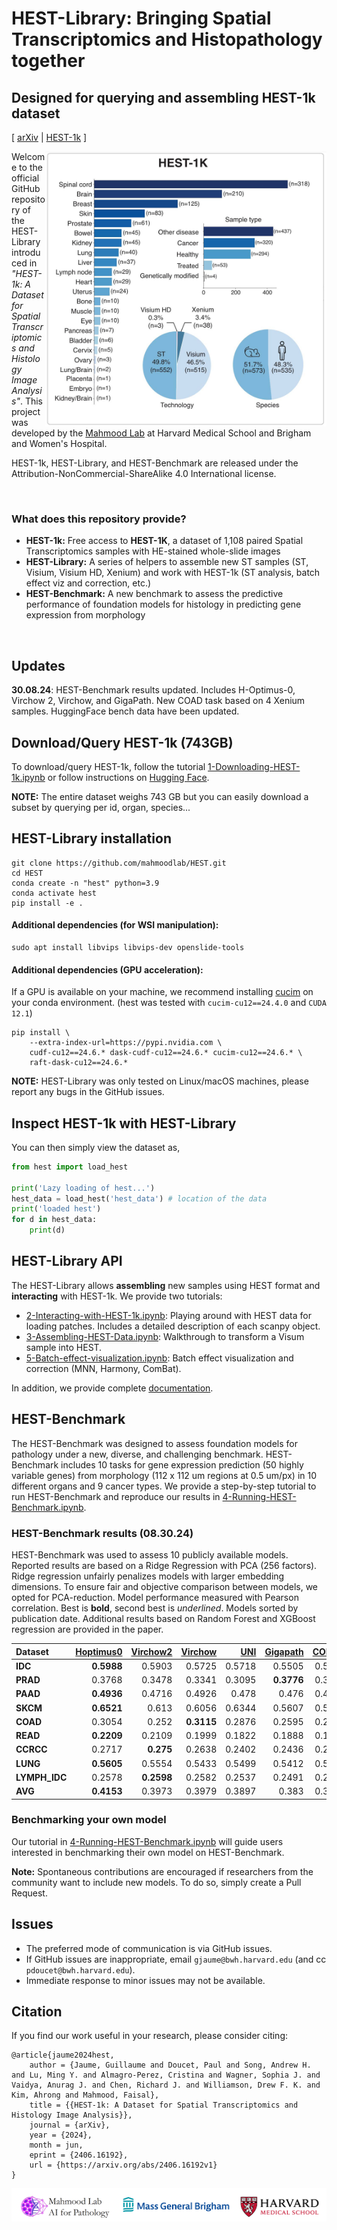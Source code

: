# HEST-Library: Bringing Spatial Transcriptomics and Histopathology together
## Designed for querying and assembling HEST-1k dataset 

\[ [arXiv](https://arxiv.org/abs/2406.16192) | [HEST-1k](https://huggingface.co/datasets/MahmoodLab/hest) \]
<!-- [ArXiv (stay tuned)]() | [Interactive Demo](http://clam.mahmoodlab.org) | [Cite](#reference) -->

<img src="figures/fig1a.jpg" width="450px" align="right" />

Welcome to the official GitHub repository of the HEST-Library introduced in *"HEST-1k: A Dataset for Spatial Transcriptomics and Histology Image Analysis"*. This project was developed by the [Mahmood Lab](https://faisal.ai/) at Harvard Medical School and Brigham and Women's Hospital. 

HEST-1k, HEST-Library, and HEST-Benchmark are released under the Attribution-NonCommercial-ShareAlike 4.0 International license. 

<br/>

### What does this repository provide?
- **HEST-1k:** Free access to <b>HEST-1K</b>, a dataset of 1,108 paired Spatial Transcriptomics samples with HE-stained whole-slide images 
- **HEST-Library:** A series of helpers to assemble new ST samples (ST, Visium, Visium HD, Xenium) and work with HEST-1k (ST analysis, batch effect viz and correction, etc.)
- **HEST-Benchmark:** A new benchmark to assess the predictive performance of foundation models for histology in predicting gene expression from morphology 

<br/>

## Updates

**30.08.24**: HEST-Benchmark results updated. Includes H-Optimus-0, Virchow 2, Virchow, and GigaPath. New COAD task based on 4 Xenium samples. HuggingFace bench data have been updated. 

## Download/Query HEST-1k (743GB)

To download/query HEST-1k, follow the tutorial [1-Downloading-HEST-1k.ipynb](https://github.com/mahmoodlab/HEST/blob/main/tutorials/1-Downloading-HEST-1k.ipynb) or follow instructions on [Hugging Face](https://huggingface.co/datasets/MahmoodLab/hest).

**NOTE:** The entire dataset weighs 743 GB but you can easily download a subset by querying per id, organ, species...


## HEST-Library installation

```
git clone https://github.com/mahmoodlab/HEST.git
cd HEST
conda create -n "hest" python=3.9
conda activate hest
pip install -e .
```

#### Additional dependencies (for WSI manipulation):
```
sudo apt install libvips libvips-dev openslide-tools
```

#### Additional dependencies (GPU acceleration):
If a GPU is available on your machine, we recommend installing [cucim](https://docs.rapids.ai/install) on your conda environment. (hest was tested with `cucim-cu12==24.4.0` and `CUDA 12.1`)
```
pip install \
    --extra-index-url=https://pypi.nvidia.com \
    cudf-cu12==24.6.* dask-cudf-cu12==24.6.* cucim-cu12==24.6.* \
    raft-dask-cu12==24.6.*
```

**NOTE:** HEST-Library was only tested on Linux/macOS machines, please report any bugs in the GitHub issues.

## Inspect HEST-1k with HEST-Library

You can then simply view the dataset as, 

```python
from hest import load_hest

print('Lazy loading of hest...')
hest_data = load_hest('hest_data') # location of the data
print('loaded hest')
for d in hest_data:
    print(d)
```

## HEST-Library API

The HEST-Library allows **assembling** new samples using HEST format and **interacting** with HEST-1k. We provide two tutorials:

- [2-Interacting-with-HEST-1k.ipynb](https://github.com/mahmoodlab/HEST/tree/main/tutorials/2-Interacting-with-HEST-1k.ipynb): Playing around with HEST data for loading patches. Includes a detailed description of each scanpy object. 
- [3-Assembling-HEST-Data.ipynb](https://github.com/mahmoodlab/HEST/tree/main/tutorials/3-Assembling-HEST-Data.ipynb): Walkthrough to transform a Visum sample into HEST.
- [5-Batch-effect-visualization.ipynb](https://github.com/mahmoodlab/HEST/blob/minor-release/tutorials/5-Batch-effect-visualization.ipynb): Batch effect visualization and correction (MNN, Harmony, ComBat).

In addition, we provide complete [documentation](https://hest.readthedocs.io/en/latest/).

## HEST-Benchmark

The HEST-Benchmark was designed to assess foundation models for pathology under a new, diverse, and challenging benchmark. HEST-Benchmark includes 10 tasks for gene expression prediction (50 highly variable genes) from morphology (112 x 112 um regions at 0.5 um/px) in 10 different organs and 9 cancer types. We provide a step-by-step tutorial to run HEST-Benchmark and reproduce our results in [4-Running-HEST-Benchmark.ipynb](https://github.com/mahmoodlab/HEST/tree/main/tutorials/4-Running-HEST-Benchmark.ipynb).

### HEST-Benchmark results (08.30.24)

HEST-Benchmark was used to assess 10 publicly available models.
Reported results are based on a Ridge Regression with PCA (256 factors). Ridge regression unfairly penalizes models with larger embedding dimensions. To ensure fair and objective comparison between models, we opted for PCA-reduction. 
Model performance measured with Pearson correlation. Best is **bold**, second best
is _underlined_. Models sorted by publication date. Additional results based on Random Forest and XGBoost regression are provided in the paper. 

| **Dataset**   |   **[Hoptimus0](https://github.com/bioptimus/releases/blob/main/models/h-optimus/v0/LICENSE.md)** |   **[Virchow2](https://huggingface.co/paige-ai/Virchow2)** |   **[Virchow](https://huggingface.co/paige-ai/Virchow)** |   **[UNI](https://huggingface.co/MahmoodLab/UNI)** |   **[Gigapath](https://huggingface.co/prov-gigapath/prov-gigapath)** |   **[CONCH](https://huggingface.co/MahmoodLab/CONCH)** |   **[Phikon](https://huggingface.co/owkin/phikon)** |   **[Remedis](https://arxiv.org/abs/2205.09723)** |   **[CTransPath](https://www.sciencedirect.com/science/article/abs/pii/S1361841522002043)** |   **[Resnet50](https://arxiv.org/abs/1512.03385)** |   **[Plip](https://www.nature.com/articles/s41591-023-02504-3)** |
|:--------------|----------------:|---------------:|--------------:|-------------:|---------------:|---------------:|-------------:|--------------:|-----------------:|---------------:|-----------:|
| **IDC**       |          **0.5988** |         0.5903 |        0.5725 |       0.5718 |         0.5505 |         0.5363 |       0.5327 |        0.5304 |           0.511  |         0.4732 |     0.4717 |
| **PRAD**      |          0.3768 |         0.3478 |        0.3341 |       0.3095 |         **0.3776** |         0.3548 |       0.342  |        0.3531 |           0.3427 |         0.306  |     0.2819 |
| **PAAD**      |          **0.4936** |         0.4716 |        0.4926 |       0.478  |         0.476  |         0.4475 |       0.4441 |        0.4647 |           0.4378 |         0.386  |     0.4099 |
| **SKCM**      |          **0.6521** |         0.613  |        0.6056 |       0.6344 |         0.5607 |         0.5784 |       0.5334 |        0.5816 |           0.5103 |         0.4825 |     0.5117 |
| **COAD**      |          0.3054 |         0.252  |        **0.3115** |       0.2876 |         0.2595 |         0.2579 |       0.2573 |        0.2528 |           0.249  |         0.231  |     0.0518 |
| **READ**      |          **0.2209** |         0.2109 |        0.1999 |       0.1822 |         0.1888 |         0.1617 |       0.1631 |        0.1216 |           0.1131 |         0.0842 |     0.0927 |
| **CCRCC**     |          0.2717 |         **0.275**  |        0.2638 |       0.2402 |         0.2436 |         0.2179 |       0.2423 |        0.2643 |           0.2279 |         0.218  |     0.1902 |
| **LUNG**      |          **0.5605** |         0.5554 |        0.5433 |       0.5499 |         0.5412 |         0.5317 |       0.5522 |        0.538  |           0.5049 |         0.4919 |     0.4838 |
| **LYMPH_IDC** |          0.2578 |         **0.2598** |        0.2582 |       0.2537 |         0.2491 |         0.2507 |       0.2373 |        0.2465 |           0.2354 |         0.2284 |     0.2382 |
| **AVG**       |          **0.4153** |         0.3973 |        0.3979 |       0.3897 |         0.383  |         0.3708 |       0.3672 |        0.3726 |           0.348  |         0.3224 |     0.3035 |


### Benchmarking your own model

Our tutorial in [4-Running-HEST-Benchmark.ipynb](https://github.com/mahmoodlab/HEST/tree/main/tutorials/4-Running-HEST-Benchmark.ipynb) will guide users interested in benchmarking their own model on HEST-Benchmark.

**Note:** Spontaneous contributions are encouraged if researchers from the community want to include new models. To do so, simply create a Pull Request. 

## Issues 
- The preferred mode of communication is via GitHub issues.
- If GitHub issues are inappropriate, email `gjaume@bwh.harvard.edu` (and cc `pdoucet@bwh.harvard.edu`). 
- Immediate response to minor issues may not be available.

## Citation

If you find our work useful in your research, please consider citing:
```
@article{jaume2024hest,
	author = {Jaume, Guillaume and Doucet, Paul and Song, Andrew H. and Lu, Ming Y. and Almagro-Perez, Cristina and Wagner, Sophia J. and Vaidya, Anurag J. and Chen, Richard J. and Williamson, Drew F. K. and Kim, Ahrong and Mahmood, Faisal},
	title = {{HEST-1k: A Dataset for Spatial Transcriptomics and Histology Image Analysis}},
	journal = {arXiv},
	year = {2024},
	month = jun,
	eprint = {2406.16192},
	url = {https://arxiv.org/abs/2406.16192v1}
}
```

<img src=docs/joint_logo.png> 
